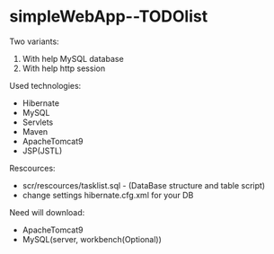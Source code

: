# simpleWebApp--TODOlist

Two variants: 
1. With help MySQL database
2. With help http session 

Used technologies:
- Hibernate
- MySQL
- Servlets
- Maven
- ApacheTomcat9
- JSP(JSTL)

Rescources:
- scr/rescources/tasklist.sql - (DataBase structure and table script)
- change settings hibernate.cfg.xml for your DB

Need will download:
- ApacheTomcat9
- MySQL(server, workbench(Optional))